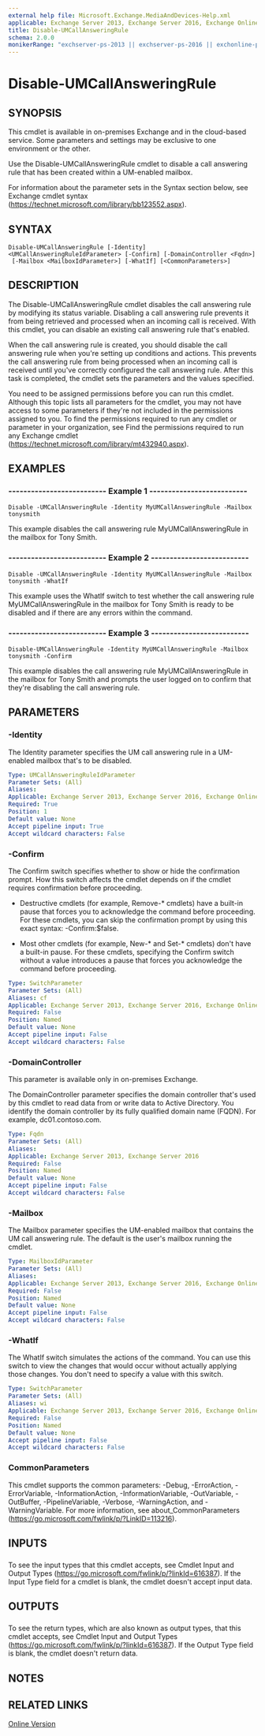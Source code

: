 ```yaml
---
external help file: Microsoft.Exchange.MediaAndDevices-Help.xml
applicable: Exchange Server 2013, Exchange Server 2016, Exchange Online
title: Disable-UMCallAnsweringRule
schema: 2.0.0
monikerRange: "exchserver-ps-2013 || exchserver-ps-2016 || exchonline-ps"
---
```


# Disable-UMCallAnsweringRule

## SYNOPSIS
This cmdlet is available in on-premises Exchange and in the cloud-based service. Some parameters and settings may be exclusive to one environment or the other.

Use the Disable-UMCallAnsweringRule cmdlet to disable a call answering rule that has been created within a UM-enabled mailbox.

For information about the parameter sets in the Syntax section below, see Exchange cmdlet syntax (https://technet.microsoft.com/library/bb123552.aspx).

## SYNTAX

```
Disable-UMCallAnsweringRule [-Identity] <UMCallAnsweringRuleIdParameter> [-Confirm] [-DomainController <Fqdn>]
 [-Mailbox <MailboxIdParameter>] [-WhatIf] [<CommonParameters>]
```

## DESCRIPTION
The Disable-UMCallAnsweringRule cmdlet disables the call answering rule by modifying its status variable. Disabling a call answering rule prevents it from being retrieved and processed when an incoming call is received. With this cmdlet, you can disable an existing call answering rule that's enabled.

When the call answering rule is created, you should disable the call answering rule when you're setting up conditions and actions. This prevents the call answering rule from being processed when an incoming call is received until you've correctly configured the call answering rule. After this task is completed, the cmdlet sets the parameters and the values specified.

You need to be assigned permissions before you can run this cmdlet. Although this topic lists all parameters for the cmdlet, you may not have access to some parameters if they're not included in the permissions assigned to you. To find the permissions required to run any cmdlet or parameter in your organization, see Find the permissions required to run any Exchange cmdlet (https://technet.microsoft.com/library/mt432940.aspx).

## EXAMPLES

### -------------------------- Example 1 --------------------------
```
Disable -UMCallAnsweringRule -Identity MyUMCallAnsweringRule -Mailbox tonysmith
```

This example disables the call answering rule MyUMCallAnsweringRule in the mailbox for Tony Smith.

### -------------------------- Example 2 --------------------------
```
Disable -UMCallAnsweringRule -Identity MyUMCallAnsweringRule -Mailbox tonysmith -WhatIf
```

This example uses the WhatIf switch to test whether the call answering rule MyUMCallAnsweringRule in the mailbox for Tony Smith is ready to be disabled and if there are any errors within the command.

### -------------------------- Example 3 --------------------------
```
Disable-UMCallAnsweringRule -Identity MyUMCallAnsweringRule -Mailbox tonysmith -Confirm
```

This example disables the call answering rule MyUMCallAnsweringRule in the mailbox for Tony Smith and prompts the user logged on to confirm that they're disabling the call answering rule.

## PARAMETERS

### -Identity
The Identity parameter specifies the UM call answering rule in a UM-enabled mailbox that's to be disabled.

```yaml
Type: UMCallAnsweringRuleIdParameter
Parameter Sets: (All)
Aliases:
Applicable: Exchange Server 2013, Exchange Server 2016, Exchange Online
Required: True
Position: 1
Default value: None
Accept pipeline input: True
Accept wildcard characters: False
```

### -Confirm
The Confirm switch specifies whether to show or hide the confirmation prompt. How this switch affects the cmdlet depends on if the cmdlet requires confirmation before proceeding.

- Destructive cmdlets (for example, Remove-\* cmdlets) have a built-in pause that forces you to acknowledge the command before proceeding. For these cmdlets, you can skip the confirmation prompt by using this exact syntax: -Confirm:$false.

- Most other cmdlets (for example, New-\* and Set-\* cmdlets) don't have a built-in pause. For these cmdlets, specifying the Confirm switch without a value introduces a pause that forces you acknowledge the command before proceeding.

```yaml
Type: SwitchParameter
Parameter Sets: (All)
Aliases: cf
Applicable: Exchange Server 2013, Exchange Server 2016, Exchange Online
Required: False
Position: Named
Default value: None
Accept pipeline input: False
Accept wildcard characters: False
```

### -DomainController
This parameter is available only in on-premises Exchange.

The DomainController parameter specifies the domain controller that's used by this cmdlet to read data from or write data to Active Directory. You identify the domain controller by its fully qualified domain name (FQDN). For example, dc01.contoso.com.

```yaml
Type: Fqdn
Parameter Sets: (All)
Aliases:
Applicable: Exchange Server 2013, Exchange Server 2016
Required: False
Position: Named
Default value: None
Accept pipeline input: False
Accept wildcard characters: False
```

### -Mailbox
The Mailbox parameter specifies the UM-enabled mailbox that contains the UM call answering rule. The default is the user's mailbox running the cmdlet.

```yaml
Type: MailboxIdParameter
Parameter Sets: (All)
Aliases:
Applicable: Exchange Server 2013, Exchange Server 2016, Exchange Online
Required: False
Position: Named
Default value: None
Accept pipeline input: False
Accept wildcard characters: False
```

### -WhatIf
The WhatIf switch simulates the actions of the command. You can use this switch to view the changes that would occur without actually applying those changes. You don't need to specify a value with this switch.

```yaml
Type: SwitchParameter
Parameter Sets: (All)
Aliases: wi
Applicable: Exchange Server 2013, Exchange Server 2016, Exchange Online
Required: False
Position: Named
Default value: None
Accept pipeline input: False
Accept wildcard characters: False
```

### CommonParameters
This cmdlet supports the common parameters: -Debug, -ErrorAction, -ErrorVariable, -InformationAction, -InformationVariable, -OutVariable, -OutBuffer, -PipelineVariable, -Verbose, -WarningAction, and -WarningVariable. For more information, see about_CommonParameters (https://go.microsoft.com/fwlink/p/?LinkID=113216).

## INPUTS

###  
To see the input types that this cmdlet accepts, see Cmdlet Input and Output Types (https://go.microsoft.com/fwlink/p/?linkId=616387). If the Input Type field for a cmdlet is blank, the cmdlet doesn't accept input data.

## OUTPUTS

###  
To see the return types, which are also known as output types, that this cmdlet accepts, see Cmdlet Input and Output Types (https://go.microsoft.com/fwlink/p/?linkId=616387). If the Output Type field is blank, the cmdlet doesn't return data.

## NOTES

## RELATED LINKS

[Online Version](https://technet.microsoft.com/library/0368911a-7c22-4182-9a9b-921a48cafa7c.aspx)
